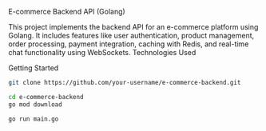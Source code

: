 E-commerce Backend API (Golang)

This project implements the backend API for an e-commerce platform using Golang. It includes features like user authentication, product management, order processing, payment integration, caching with Redis, and real-time chat functionality using WebSockets.
Technologies Used

Getting Started
    
```bash
git clone https://github.com/your-username/e-commerce-backend.git
```

```bash
cd e-commerce-backend
go mod download
```

```bash
go run main.go
```
